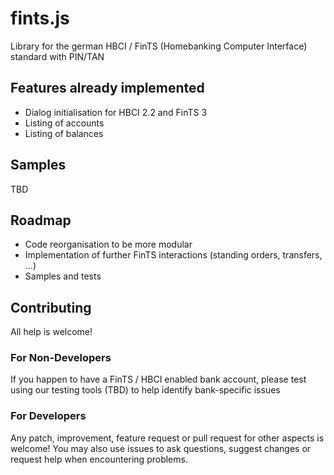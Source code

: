 # fints.js
Library for the german HBCI / FinTS (Homebanking Computer Interface) standard with PIN/TAN

## Features already implemented

* Dialog initialisation for HBCI 2.2 and FinTS 3
* Listing of accounts
* Listing of balances

## Samples

TBD

## Roadmap

* Code reorganisation to be more modular
* Implementation of further FinTS interactions (standing orders, transfers, ...)
* Samples and tests

## Contributing

All help is welcome!

### For Non-Developers
If you happen to have a FinTS / HBCI enabled bank account, please test using our testing tools (TBD) to help identify bank-specific issues

### For Developers
Any patch, improvement, feature request or pull request for other aspects is welcome!
You may also use issues to ask questions, suggest changes or request help when encountering problems.

